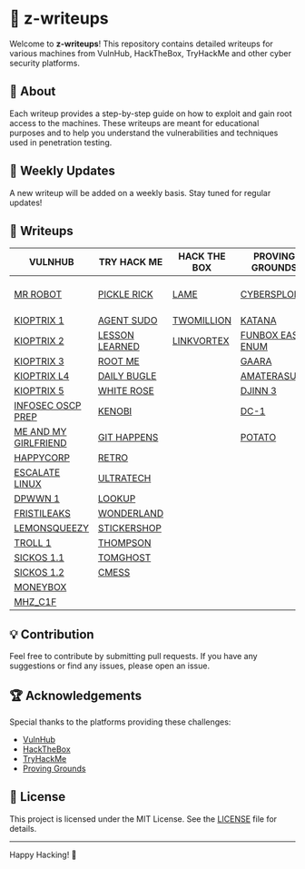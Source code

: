 # 📜 z-writeups

Welcome to **z-writeups**! This repository contains detailed writeups for various machines from VulnHub, HackTheBox, TryHackMe and other cyber security platforms.

## 🚀 About

Each writeup provides a step-by-step guide on how to exploit and gain root access to the machines. These writeups are meant for educational purposes and to help you understand the vulnerabilities and techniques used in penetration testing.

## 📅 Weekly Updates

A new writeup will be added on a weekly basis. Stay tuned for regular updates!

## 📂 Writeups

| **VULNHUB**                                                                                            | **TRY HACK ME**                                                             | **HACK THE BOX**                                                  | **PROVING GROUNDS**                                                           | **MISC**                                                                   |
| ------------------------------------------------------------------------------------------------------ | --------------------------------------------------------------------------- | ----------------------------------------------------------------- | ----------------------------------------------------------------------------- | -------------------------------------------------------------------------- |
| [MR ROBOT](VULNHUB%20MACHINES/MR%20ROBOT/MR%20ROBOT.md)                                                | [PICKLE RICK](TRYHACKME%20MACHINES/PICKLE%20RICK/PICKLE%20RICK.md)          | [LAME](HACKTHEBOX%20MACHINES/EASY/LAME/LAME.md)                   | [CYBERSPLOIT1](PROVING%20GROUNDS/CYBERSPLOIT1/CYBERSPLOIT1.md)                | [PENTEST PURSUE CTF](CTF/PENTEST%20PURSUE%20CTF/PENTEST%20PURSUE%20CTF.md) |
| [KIOPTRIX 1](VULNHUB%20MACHINES/KIOPTRIX%20SERIES/KIOPTRIX%201/KIOPTRIX%201.md)                        | [AGENT SUDO](TRYHACKME%20MACHINES/AGENT%20SUDO/AGENT%20SUDO.md)             | [TWOMILLION](HACKTHEBOX%20MACHINES/EASY/TWOMILLION/TWOMILLION.md) | [KATANA](PROVING%20GROUNDS/KATANA/KATANA.md)                                  |                                                                            |
| [KIOPTRIX 2](VULNHUB%20MACHINES/KIOPTRIX%20SERIES/KIOPTRIX%202/KIOPTRIX%202.md)                        | [LESSON LEARNED](TRYHACKME%20MACHINES/LESSON%20LEARNED/LESSON%20LEARNED.md) | [LINKVORTEX](HACKTHEBOX%20MACHINES/EASY/LINKVORTEX/LINKVORTEX.md) | [FUNBOX EASY ENUM](PROVING%20GROUNDS/FUNBOX-EASYENUM/FUNBOX%20EASY%20ENUM.md) |                                                                            |
| [KIOPTRIX 3](VULNHUB%20MACHINES/KIOPTRIX%20SERIES/KIOPTRIX%203/KIOPTRIX%203.md)                        | [ROOT ME](TRYHACKME%20MACHINES/ROOTME/ROOT%20ME.md)                         |                                                                   | [GAARA](PROVING%20GROUNDS/GAARA/GAARA.md)                                     |                                                                            |
| [KIOPTRIX L4](VULNHUB%20MACHINES/KIOPTRIX%20SERIES/KIOPTRIX%204/KIOPTRIX%20L4.md)                      | [DAILY BUGLE](TRYHACKME%20MACHINES/DAILY%20BUGLE/DAILY%20BUGLE.md)          |                                                                   | [AMATERASU](PROVING%20GROUNDS/AMATERASU/AMATERASU.md)                         |                                                                            |
| [KIOPTRIX 5](VULNHUB%20MACHINES/KIOPTRIX%20SERIES/KIOPTRIX%205/KIOPTRIX%205.md)                        | [WHITE ROSE](TRYHACKME%20MACHINES/WHITEROSE/WHITE%20ROSE.md)                |                                                                   | [DJINN 3](PROVING%20GROUNDS/DJINN%203/DJINN%203.md)                           |                                                                            |
| [INFOSEC OSCP PREP](VULNHUB%20MACHINES/INFOSEC%20BOXES/INFOSEC%20OSCP%20PREP/INFOSEC%20OSCP%20PREP.md) | [KENOBI](TRYHACKME%20MACHINES/KENOBI/KENOBI.md)                             |                                                                   | [DC-1](PROVING%20GROUNDS/DC-1/DC-1.md)                                        |                                                                            |
| [ME AND MY GIRLFRIEND](VULNHUB%20MACHINES/ME%20AND%20MY%20GIRLFRIEND/ME%20AND%20MY%20GIRLFRIEND.md)    | [GIT HAPPENS](TRYHACKME%20MACHINES/GIT%20HAPPENS/GIT%20HAPPENS.md)          |                                                                   | [POTATO](PROVING%20GROUNDS/POTATO/POTATO.md)                                  |                                                                            |
| [HAPPYCORP](VULNHUB%20MACHINES/HAPPYCORP/HAPPYCORP.md)                                                 | [RETRO](TRYHACKME%20MACHINES/RETRO/RETRO.md)                                |                                                                   |                                                                               |                                                                            |
| [ESCALATE LINUX](VULNHUB%20MACHINES/ESCALATE%20LINUX/ESCALATE%20LINUX.md)                              | [ULTRATECH](TRYHACKME%20MACHINES/ULTRATECH/ULTRATECH.md)                    |                                                                   |                                                                               |                                                                            |
| [DPWWN 1](VULNHUB%20MACHINES/DPWWN/DPWWN%201/DPWWN%201.md)                                             | [LOOKUP](TRYHACKME%20MACHINES/LOOKUP/LOOKUP.md)                             |                                                                   |                                                                               |                                                                            |
| [FRISTILEAKS](VULNHUB%20MACHINES/FRISTILEAKS/FRISTILEAKS.md)                                           | [WONDERLAND](TRYHACKME%20MACHINES/WONDERLAND/WONDERLAND.md)                 |                                                                   |                                                                               |                                                                            |
| [LEMONSQUEEZY](VULNHUB%20MACHINES/LEMONSQUEEZY/LEMONSQUEEZY.md)                                        | [STICKERSHOP](TRYHACKME%20MACHINES/STICKERSHOP/STICKERSHOP.md)              |                                                                   |                                                                               |                                                                            |
| [TROLL 1](VULNHUB%20MACHINES/TR0LL/TR0LL%201/TROLL%201.md)                                             | [THOMPSON](TRYHACKME%20MACHINES/THOMPSON/THOMPSON.md)                       |                                                                   |                                                                               |                                                                            |
| [SICKOS 1.1](VULNHUB%20MACHINES/SICKOS/SICKOS%201.1/SICKOS%201.1.md)                                   | [TOMGHOST](TRYHACKME%20MACHINES/TOMGHOST/TOMGHOST.md)                       |                                                                   |                                                                               |                                                                            |
| [SICKOS 1.2](VULNHUB%20MACHINES/SICKOS/SICKOS%201.2/SICKOS%201.2.md)                                   | [CMESS](TRYHACKME%20MACHINES/CMESS/CMESS.md)                                |                                                                   |                                                                               |                                                                            |
| [MONEYBOX](VULNHUB%20MACHINES/MONEYBOX/MONEYBOX.md)                                                    |                                                                             |                                                                   |                                                                               |                                                                            |
| [MHZ_C1F](VULNHUB%20MACHINES/MHZ_C1F/MHZ_C1F.md)                                                       |                                                                             |                                                                   |                                                                               |                                                                            |

## 💡 Contribution

Feel free to contribute by submitting pull requests. If you have any suggestions or find any issues, please open an issue.

## 🏆 Acknowledgements

Special thanks to the platforms providing these challenges:

- [VulnHub](https://www.vulnhub.com/)
- [HackTheBox](https://www.hackthebox.eu/)
- [TryHackMe](https://tryhackme.com/)
- [Proving Grounds](https://www.offsec.com/labs/individual/)

## 📄 License

This project is licensed under the MIT License. See the [LICENSE](LICENSE) file for details.

---

Happy Hacking! 🎉
